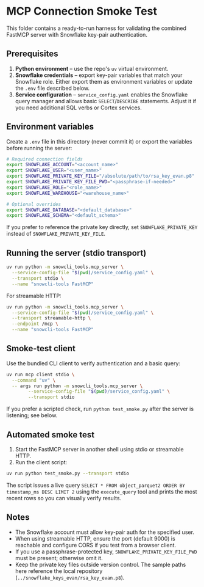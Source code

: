 # MCP Connection Smoke Test

This folder contains a ready-to-run harness for validating the combined FastMCP
server with Snowflake key-pair authentication.

## Prerequisites

1. **Python environment** – use the repo's `uv` virtual environment.
2. **Snowflake credentials** – export key-pair variables that match your
   Snowflake role. Either export them as environment variables or update the
   `.env` file described below.
3. **Service configuration** – `service_config.yaml` enables the Snowflake
   query manager and allows basic `SELECT`/`DESCRIBE` statements. Adjust it if
   you need additional SQL verbs or Cortex services.

## Environment variables

Create a `.env` file in this directory (never commit it) or export the
variables before running the server:

```bash
# Required connection fields
export SNOWFLAKE_ACCOUNT="<account_name>"
export SNOWFLAKE_USER="<user_name>"
export SNOWFLAKE_PRIVATE_KEY_FILE="/absolute/path/to/rsa_key_evan.p8"
export SNOWFLAKE_PRIVATE_KEY_FILE_PWD="<passphrase-if-needed>"
export SNOWFLAKE_ROLE="<role_name>"
export SNOWFLAKE_WAREHOUSE="<warehouse_name>"

# Optional overrides
export SNOWFLAKE_DATABASE="<default_database>"
export SNOWFLAKE_SCHEMA="<default_schema>"
```

If you prefer to reference the private key directly, set
`SNOWFLAKE_PRIVATE_KEY` instead of `SNOWFLAKE_PRIVATE_KEY_FILE`.

## Running the server (stdio transport)

```bash
uv run python -m snowcli_tools.mcp_server \
  --service-config-file "$(pwd)/service_config.yaml" \
  --transport stdio \
  --name "snowcli-tools FastMCP"
```

For streamable HTTP:

```bash
uv run python -m snowcli_tools.mcp_server \
  --service-config-file "$(pwd)/service_config.yaml" \
  --transport streamable-http \
  --endpoint /mcp \
  --name "snowcli-tools FastMCP"
```

## Smoke-test client

Use the bundled CLI client to verify authentication and a basic query:

```bash
uv run mcp client stdio \
  --command "uv" \
  -- args run python -m snowcli_tools.mcp_server \
        --service-config-file "$(pwd)/service_config.yaml" \
        --transport stdio
```

If you prefer a scripted check, run `python test_smoke.py` after the server is
listening; see below.

## Automated smoke test

1. Start the FastMCP server in another shell using stdio or streamable HTTP.
2. Run the client script:

```bash
uv run python test_smoke.py --transport stdio
```

The script issues a live query
`SELECT * FROM object_parquet2 ORDER BY timestamp_ms DESC LIMIT 2` using the
`execute_query` tool and prints the most recent rows so you can visually verify
results.

## Notes

- The Snowflake account must allow key-pair auth for the specified user.
- When using streamable HTTP, ensure the port (default 9000) is reachable and
  configure CORS if you test from a browser client.
- If you use a passphrase-protected key, `SNOWFLAKE_PRIVATE_KEY_FILE_PWD` must
  be present; otherwise omit it.
- Keep the private key files outside version control. The sample paths here
  reference the local repository (`../snowflake_keys_evan/rsa_key_evan.p8`).

